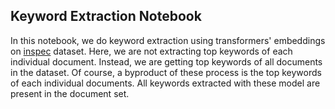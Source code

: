 ## Keyword Extraction Notebook

In this notebook, we do keyword extraction using transformers' embeddings on [inspec](https://github.com/LIAAD/KeywordExtractor-Datasets/blob/master/datasets/Inspec.zip) dataset. Here, we are not extracting top keywords of each individual document. Instead, we are getting top keywords of all documents in the dataset. Of course, a byproduct of these process is the top keywords of each individual documents. All keywords extracted with these model are present in the document set.